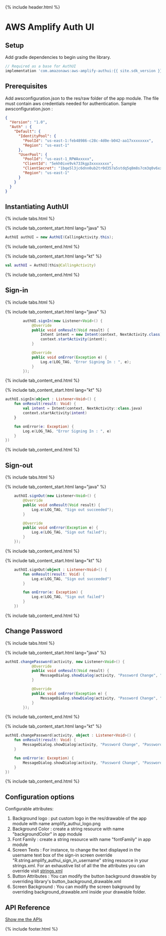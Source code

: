 {% include header.html %}
# AWS Amplify Auth UI

## Setup

Add gradle dependencies to begin using the library.
    
```groovy
// Required as a base for AuthUI
implementation 'com.amazonaws:aws-amplify-authui:{{ site.sdk_version }}'
```

## Prerequisites
Add awsconfiguration.json to the res/raw folder of the app module. The file must contain aws credentials needed for
authentication.
Sample awsconfiguration.json : 

```json
{
  "Version": "1.0",
  "Auth" : {
    "Default": {
      "IdentityPool": {
        "PoolId": "us-east-1:feb48986-c28c-4d0e-b042-aa17xxxxxxxx",
        "Region": "us-east-1"
      },
      "UserPool": {
        "PoolId": "us-east-1_RPWAxxxxx",
        "ClientId": "5ekh0ive9vk733kgp3xxxxxxxx",
        "ClientSecret": "1bqe5l3jc6dnn0ub2tr0d357a5stdq5q8m8s7cm3q0v6xxxxxxxx",
        "Region": "us-east-1"
      }
    }
  }
}
```

## Instantiating AuthUI

{% include tabs.html %}

{% include tab_content_start.html lang="java" %}

```java
AuthUI authUI = new AuthUI(CallingActivity.this);
```

{% include tab_content_end.html %}

{% include tab_content_start.html lang="kt" %}

```kotlin
val authUI = AuthUI(this@CallingActivity)
```

{% include tab_content_end.html %}

## Sign-in

{% include tabs.html %}

{% include tab_content_start.html lang="java" %}

```java
        authUI.signIn(new Listener<Void>() {
            @Override
            public void onResult(Void result) {
                Intent intent = new Intent(context, NextActivity.class);
                context.startActivity(intent);
            }

            @Override
            public void onError(Exception e) {
                Log.e(LOG_TAG, "Error Signing In : ", e);
            }
        });
```
{% include tab_content_end.html %}

{% include tab_content_start.html lang="kt" %}

```kotlin
authUI.signIn(object : Listener<Void>() {
    fun onResult(result: Void) {
        val intent = Intent(context, NextActivity::class.java)
        context.startActivity(intent)
    }

    fun onError(e: Exception) {
        Log.e(LOG_TAG, "Error Signing In : ", e)
    }
})
```

{% include tab_content_end.html %}

## Sign-out

{% include tabs.html %}

{% include tab_content_start.html lang="java" %}

```java
    authUI.signOut(new Listener<Void>() {
        @Override
        public void onResult(Void result) {
            Log.e(LOG_TAG, "Sign out succeeded");
        }

        @Override
        public void onError(Exception e) {
            Log.e(LOG_TAG, "Sign out failed");
        }
    });
```
{% include tab_content_end.html %}

{% include tab_content_start.html lang="kt" %}

```kotlin
    authUI.signOut(object : Listener<Void>() {
        fun onResult(result: Void) {
            Log.e(LOG_TAG, "Sign out succeeded")
        }

        fun onError(e: Exception) {
            Log.e(LOG_TAG, "Sign out failed")
        }
    })
```

{% include tab_content_end.html %}

## Change Password

{% include tabs.html %}

{% include tab_content_start.html lang="java" %}

```java
authUI.changePassword(activity, new Listener<Void>() {
            @Override
            public void onResult(Void result) {
                MessageDialog.showDialog(activity, "Password Change", "Password change successfully.");
            }

            @Override
            public void onError(Exception e) {
                MessageDialog.showDialog(activity, "Password Change", "Password change failed.");
            }
        });
```

{% include tab_content_end.html %}

{% include tab_content_start.html lang="kt" %}

```kotlin
authUI.changePassword(activity, object : Listener<Void>() {
    fun onResult(result: Void) {
        MessageDialog.showDialog(activity, "Password Change", "Password change successfully.")
    }

    fun onError(e: Exception) {
        MessageDialog.showDialog(activity, "Password Change", "Password change failed.")
    }
})
```

{% include tab_content_end.html %}

## Configuration options

Configurable attributes:
1. Background logo : put custom logo in the res/drawable of the app module with name amplify_authui_logo.png 
2. Background Color : create a string resource with name "backgroundColor" in app module
3. Font Family : create a string resource with name "fontFamily" in app module
4. Screen Texts : For instance, to change the text displayed in the username text box of the sign-in screen
override "R.string.amplify_authui_sign_in_username" string resource in your strings.xml. For an exhaustive list of all the the attributes you can override visit [strings.xml](https://github.com/awslabs/aws-amplify-android/blob/auth-ui-changes/aws-amplify-authui/src/main/res/values/strings.xml) 
5. Button Attributes : You can modify the button background drawable by overriding library's button_background_drawable.xml
6. Screen Background : You can modify the screen bakground by overriding background_drawable.xml inside your drawable folder. 


## API Reference

[Show me the APIs](/reference)

{% include footer.html %}
